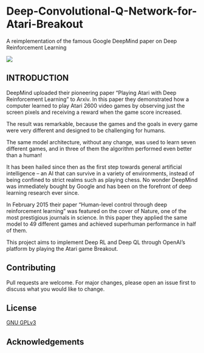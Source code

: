 # Deep-Convolutional-Q-Network-for-Atari-Breakout
A reimplementation of the famous Google DeepMind paper on Deep Reinforcement Learning

![](https://raw.githubusercontent.com/kuz/DeepMind-Atari-Deep-Q-Learner/master/gifs/breakout.gif)

## INTRODUCTION

DeepMind uploaded their pioneering paper “Playing Atari with Deep Reinforcement Learning” to Arxiv. In this paper they demonstrated how a computer learned to play Atari 2600 video games by observing just the screen pixels and receiving a reward when the game score increased. 

The result was remarkable, because the games and the goals in every game were very different and designed to be challenging for humans. 

The same model architecture, without any change, was used to learn seven different games, and in three of them the algorithm performed even better than a human!

It has been hailed since then as the first step towards general artificial intelligence – an AI that can survive in a variety of environments, instead of being confined to strict realms such as playing chess. No wonder DeepMind was immediately bought by Google and has been on the forefront of deep learning research ever since.

In February 2015 their paper “Human-level control through deep reinforcement learning” was featured on the cover of Nature, one of the most prestigious journals in science. In this paper they applied the same model to 49 different games and achieved superhuman performance in half of them.

This project aims to implement Deep RL and Deep QL through OpenAI’s platform by playing the Atari game Breakout.



## Contributing
Pull requests are welcome. For major changes, please open an issue first to discuss what you would like to change.

## License
[GNU GPLv3](https://choosealicense.com/licenses/gpl-3.0/)

## Acknowledgements

